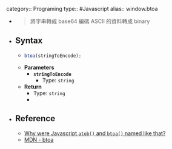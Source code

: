 category:: Programing
type:: #Javascript
alias:: window.btoa

- > 將字串轉成 base64 編碼
  ASCII 的資料轉成 binary
- ## Syntax
	- ```js
	  btoa(stringToEncode);
	  ```
	- **Parameters**
		- **`stringToEncode`**
			- Type: `string`
	- **Return**
		- Type: `string`
		-
- ## Reference
	- [Why were Javascript `atob()` and `btoa()` named like that?](https://stackoverflow.com/questions/33854103/why-were-javascript-atob-and-btoa-named-like-that)
	- [MDN - btoa](https://developer.mozilla.org/en-US/docs/Web/API/btoa)